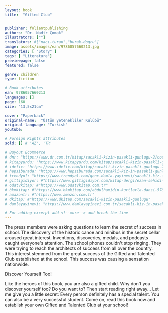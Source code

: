 ```yaml
---
layout: book
title:  "Gifted Club"


publisher: foliantpublishing
authors: "Dr. Nadir Çomak"
illustrators: [""]
translators: #["naci-turan","burak-dogru"]
image: assets/images/ean/9786057660213.jpg
categories: [ "Story" ]
tags: [ "Literature"]
previewpage: false
featured: false

genre: children
type: fiction

# Book attributes
ean: 9786057660213
languages: []
page: 160
size: "13,5x21cm"

cover: "Paperback"
original-name:  "Üstün yetenekliler Kulübü"
original-language: "Turkish"
youtube:

# Foreign Rights attributes
sold: [] # 'AZ', 'TR'

# Buyout Ecommerce
# dnr: "https://www.dr.com.tr/kitap/sacakli-kizin-pasakli-gunlugu-2/cocuk-ve-genclik/genclik-10-yas/roman-oyku/urunno=0001893059001"
# kitapyurdu: "https://www.kitapyurdu.com/kitap/sacakli-kizin-pasakli-gunlugu-2-/560122.html&filter_name=Sa%C3%A7akl%C4%B1+K%C4%B1z%27%C4%B1n+Pasakl%C4%B1+G%C3%BCnl%C3%BC%C4%9F%C3%BC+2"
# idefix: "https://www.idefix.com/kitap/sacakli-kizin-pasakli-gunlugu-2/cocuk-ve-genclik/genclik-10-yas/roman-oyku/urunno=0001893059001"
# hepsiburada: "https://www.hepsiburada.com/sacakli-kiz-in-pasakli-gunlugu-2-damla-yayinevi-p-HBV000012ER86"
# trendyol: "https://www.trendyol.com/genc-damla-yayinevi/sacakli-kiz-in-pasakli-gunlugu-2-p-54825777"
# gittigidiyor: #"https://www.gittigidiyor.com/kitap-dergi/ezan-sehidi-adnan-menderes_pdp_732728793"
# odatvkitap: #"https://www.odatvkitap.com.tr"
# bkmkitap: #"https://www.bkmkitap.com/abdulhamidin-kurtlarla-dansi-578226"
# amazontr: #"https://www.amazon.com.tr"
# dkitap: #"https://www.dkitap.com/sacakli-kizin-pasakli-gunlugu"
# damlayayinevi: "https://www.damlayayinevi.com.tr/sacakli-kiz-in-pasakli-gunlugu-2-bu-iste-bi-terslik-var"

# For adding excerpt add <!--more--> and break the line
---
```

The press members were asking questions to learn the secret of success in school. The discovery of the historic canoe and minibus in the secret cellar aroused great interest. Inventions, discoveries, medals, and podcasts caught everyone's attention. The school phones couldn't stop ringing. They were trying to reach the architects of success from all over the country. This interest stemmed from the great success of the Gifted and Talented Club established at the school. This success was causing a sensation nationwide.

Discover Yourself Too!

Like the heroes of this book, you are also a gifted child. Why don't you discover yourself too? Do you want to? Then start reading right away...
Let me give you a little secret: Every person definitely has a special talent. You can also be a very successful student.
Come on, read this book now and establish your own Gifted and Talented Club at your school!
<!--more--> 

